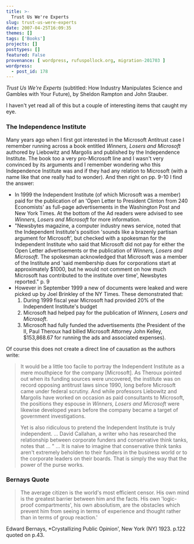 ```yaml
---
title: >-
  Trust Us We're Experts
slug: trust-us-were-experts
date: 2007-04-25T16:09:35
themes: []
tags: ['Books']
projects: []
posttypes: []
featured: False
provenance: [ wordpress, rufuspollock.org, migration-201703 ]
wordpress:
  - post_id: 178
---
```


*Trust Us We're Experts* (subtitled: How Industry Manipulates Science and Gambles with Your Future), by Sheldon Rampton and John Stauber.

I haven't yet read all of this but a couple of interesting items that caught my eye.

### The Independence Institute

Many years ago when I first got interested in the Microsoft Antitrust case I remember running across a book entitled *Winners, Losers and Microsoft* authored by Liebowitz and Margolis and published by the Independence Institute. The book too a very pro-Microsoft line and I wasn't very convinced by its arguments and I remember wondering who this Independence Institute was and if they had any relation to Microsoft (with a name like that one really had to wonder). And then right on pp. 9-10 I find the answer:

  * In 1999 the Independent Institute (of which Microsoft was a member) paid for the publication of an 'Open Letter to President Clinton from 240 Economists' as full-page advertisements in the Washington Post and New York Times. At the bottom of the Ad readers were advised to see *Winners, Losers and Microsoft* for more information.
  * "Newsbytes magazine, a computer industry news service, noted that the Independent Institute's position 'sounds like a brazenly partisan argument for Microsoft', but checked with a spokesman for the Independent Institute who said that Microsoft did not pay for either the Open Letter advertisements or the publication of *Winners, Losers and Microsoft*. The spokesman acknowledged that Microsoft was a member of the Institute and 'said membership dues for corporations start at approximately $1000, but he would not comment on how much Microsoft has contributed to the institute over time', Newsbytes reported." p. 9
  * However in September 1999 a new of documents were leaked and were picked up by Joel Brinkley of the NY Times. These demonstrated that:
    1. During 1999 fiscal year Microsoft had provided 20% of the Independent Institute's budget
    2. Microsoft had helped pay for the publication of *Winners, Losers and Microsoft*.
    2. Microsoft had fully funded the advertisements (the President of the II, Paul Theroux had billed Microsoft Attorney John Kelley, $153,868.67 for running the ads and associated expenses).

Of course this does not create a direct line of causation as the authors write:

> It would be a little too facile to portray the Independent Institute as a mere mouthpiece for the company [Microsoft]. As Theroux pointed out when its funding sources were uncovered, the institute was on record opposing antitrust laws since 1990, long before Microsoft came under federal scrutiny. And while professors Liebowitz and Margolis have worked on occasion as paid consultants to Microsoft, the positions they espouse in *Winners, Losers and Microsoft* were likewise developed years before the company became a target of government investigations.
>
> Yet is also ridiculous to pretend the Independent Institute is truly independent. ... David Callahan, a writer who has researched the relationship between corporate funders and conservative think tanks, notes that ... " ... It is naive to imagine that conservative think tanks aren't extremely beholden to their funders in the business world or to the corporate leaders on their boards. That is simply the way that the power of the purse works.

### Bernays Quote

> The average citizen is the world's most efficient censor. His own mind is the greatest barrier between him and the facts. His own 'logic-proof compartments', his own absolutism, are the obstacles which prevent him from seeing in terms of experience and thought rather than in terms of group reaction.'

Edward Bernays, *Crystallizing Public Opinion', New York (NY) 1923. p.122 quoted on p.43.

